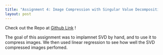 ```yaml
---
title: "Assignment 4: Image Compression with Singular Value Decomposition"
layout: post
---
```


Check out the Repo at [Github Link] !

The goal of this assignment was to implamnet SVD by hand, and to use it to compress images. We then used linear regression to see how well the SVD compressed images perfomed. 

[Github Link]: https://github.com/jniss1/jniss-assignment-4.git
